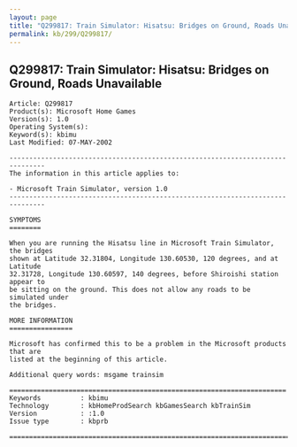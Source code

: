 ```yaml
---
layout: page
title: "Q299817: Train Simulator: Hisatsu: Bridges on Ground, Roads Unavailable"
permalink: kb/299/Q299817/
---
```


## Q299817: Train Simulator: Hisatsu: Bridges on Ground, Roads Unavailable

	Article: Q299817
	Product(s): Microsoft Home Games
	Version(s): 1.0
	Operating System(s): 
	Keyword(s): kbimu
	Last Modified: 07-MAY-2002
	
	-------------------------------------------------------------------------------
	The information in this article applies to:
	
	- Microsoft Train Simulator, version 1.0 
	-------------------------------------------------------------------------------
	
	SYMPTOMS
	========
	
	When you are running the Hisatsu line in Microsoft Train Simulator, the bridges
	shown at Latitude 32.31804, Longitude 130.60530, 120 degrees, and at Latitude
	32.31728, Longitude 130.60597, 140 degrees, before Shiroishi station appear to
	be sitting on the ground. This does not allow any roads to be simulated under
	the bridges.
	
	MORE INFORMATION
	================
	
	Microsoft has confirmed this to be a problem in the Microsoft products that are
	listed at the beginning of this article.
	
	Additional query words: msgame trainsim
	
	======================================================================
	Keywords          : kbimu 
	Technology        : kbHomeProdSearch kbGamesSearch kbTrainSim
	Version           : :1.0
	Issue type        : kbprb
	
	=============================================================================
	
